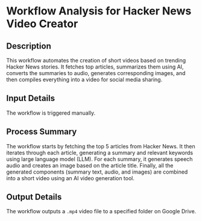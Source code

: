 # Workflow Analysis for Hacker News Video Creator

## Description
This workflow automates the creation of short videos based on trending Hacker News stories. It fetches top articles, summarizes them using AI, converts the summaries to audio, generates corresponding images, and then compiles everything into a video for social media sharing.

## Input Details
The workflow is triggered manually.

## Process Summary
The workflow starts by fetching the top 5 articles from Hacker News. It then iterates through each article, generating a summary and relevant keywords using large language model (LLM). For each summary, it generates speech audio and creates an image based on the article title. Finally, all the generated components (summary text, audio, and images) are combined into a short video using an AI video generation tool.

## Output Details
The workflow outputs a `.mp4` video file to a specified folder on Google Drive.
